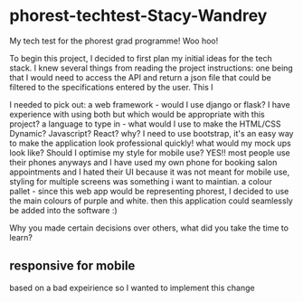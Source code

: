 # phorest-techtest-Stacy-Wandrey
My tech test for the phorest grad programme! Woo hoo!

To begin this project, I decided to first plan my initial ideas for the tech stack. I knew several things from reading the project instructions: one being that I would need to access the API and return a json file that could be filtered to the specifications entered by the user. This I 

I needed to pick out: 
a web framework - would I use django or flask? I have experience with using both but which would be appropriate with this project? 
a language to type in - what would I use to make the HTML/CSS Dynamic? Javascript? React? why? 
I need to use bootstrap, it's an easy way to make the application look professional quickly! 
what would my mock ups look like? Should I optimise my style for mobile use? YES!! most people use their phones anyways and I have used my own phone for booking salon appointments and I hated their UI because it was not meant for mobile use, styling for multiple screens was something i want to maintian. 
a colour pallet - since this web app would be representing phorest, I decided to use the main colours of purple and white. then this application could seamlessly be added into the software :) 


Why you made certain decisions over others, what did you take the time to learn? 

## responsive for mobile 
based on a bad expeirience so I wanted to implement this change 




